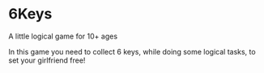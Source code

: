 # 6Keys
A little logical game for 10+ ages

In this game you need to collect 6 keys, while doing some logical tasks, to set your girlfriend free!
